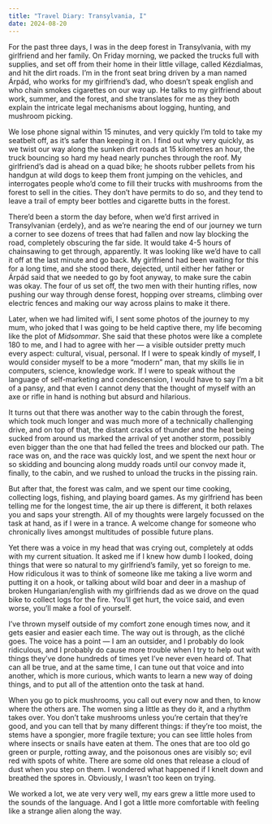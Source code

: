 ```yaml
---
title: "Travel Diary: Transylvania, I"
date: 2024-08-20
---
```

For the past three days, I was in the deep forest in Transylvania, with my girlfriend and her family. On Friday morning, we packed the trucks full with supplies, and set off from their home in their little village, called Kézdialmas, and hit the dirt roads. I’m in the front seat bring driven by a man named Árpád, who works for my girlfriend’s dad, who doesn’t speak english and who chain smokes cigarettes on our way up. He talks to my girlfriend about work, summer, and the forest, and she translates for me as they both explain the intricate legal mechanisms about logging, hunting, and mushroom picking. 

We lose phone signal within 15 minutes, and very quickly I’m told to take my seatbelt off, as it’s safer than keeping it on. I find out why very quickly, as we twist our way along the sunken dirt roads at 15 kilometres an hour, the truck bouncing so hard my head nearly punches through the roof. My girlfriend’s dad is ahead on a quad bike; he shoots rubber pellets from his handgun at wild dogs to keep them front jumping on the vehicles, and interrogates people who’d come to fill their trucks with mushrooms from the forest to sell in the cities. They don’t have permits to do so, and they tend to leave a trail of empty beer bottles and cigarette butts in the forest.

There’d been a storm the day before, when we’d first arrived in Transylvanian {erdely}, and as we’re nearing the end of our journey we turn a corner to see dozens of trees that had fallen and now lay blocking the road, completely obscuring the far side. It would take 4-5 hours of chainsawing to get through, apparently. It was looking like we’d have to call it off at the last minute and go back. My girlfriend had been waiting for this for a long time, and she stood there, dejected, until either her father or Árpád said that we needed to go by foot anyway, to make sure the cabin was okay. The four of us set off, the two men with their hunting rifles, now pushing our way through dense forest, hopping over streams, climbing over electric fences and making our way across plains to make it there.

Later, when we had limited wifi, I sent some photos of the journey to my mum, who joked that I was going to be held captive there, my life becoming like the plot of _Midsommar_. She said that these photos were like a complete 180 to me, and I had to agree with her — a visible outsider pretty much every aspect: cultural, visual, personal. If I were to speak kindly of myself, I would consider myself to be a more “modern” man, that my skills lie in computers, science, knowledge work. If I were to speak without the language of self-marketing and condescension, I would have to say I’m a bit of a pansy, and that even I cannot deny that the thought of myself with an axe or rifle in hand is nothing but absurd and hilarious. 

It turns out that there was another way to the cabin through the forest, which took much longer and was much more of a technically challenging drive, and on top of that, the distant cracks of thunder and the heat being sucked from around us marked the arrival of yet another storm, possibly even bigger than the one that had felled the trees and blocked our path. The race was on, and the race was quickly lost, and we spent the next hour or so skidding and bouncing along muddy roads until our convoy made it, finally, to the cabin, and we rushed to unload the trucks in the pissing rain. 

But after that, the forest was calm, and we spent our time cooking, collecting logs, fishing, and playing board games. As my girlfriend has been telling me for the longest time, the air up there is different, it both relaxes you and saps your strength. All of my thoughts were largely focussed on the task at hand, as if I were in a trance. A welcome change for someone who chronically lives amongst multitudes of possible future plans. 

Yet there was a voice in my head that was crying out, completely at odds with my current situation. It asked me if I knew how dumb I looked, doing things that were so natural to my girlfriend’s family, yet so foreign to me. How ridiculous it was to think of someone like me taking a live worm and putting it on a hook, or talking about wild boar and deer in a mashup of broken Hungarian/english with my girlfriends dad as we drove on the quad bike to collect logs for the fire. You’ll get hurt, the voice said, and even worse, you’ll make a fool of yourself. 

I’ve thrown myself outside of my comfort zone enough times now, and it gets easier and easier each time. The way out is through, as the cliché goes. The voice has a point — I am an outsider, and I probably do look ridiculous, and I probably do cause more trouble when I try to help out with things they’ve done hundreds of times yet I’ve never even heard of. That can all be true, and at the same time, I can tune out that voice and into another, which is more curious, which wants to learn a new way of doing things, and to put all of the attention onto the task at hand. 

When you go to pick mushrooms, you call out every now and then, to know where the others are. The women sing a little as they do it, and a rhythm takes over. You don’t take mushrooms unless you’re certain that they’re good, and you can tell that by many different things: if they’re too moist, the stems have a spongier, more fragile texture; you can see little holes from where insects or snails have eaten at them. The ones that are too old go green or purple, rotting away, and the poisonous ones are visibly so; evil red with spots of white. There are some old ones that release a cloud of dust when you step on them. I wondered what happened if I knelt down and breathed the spores in. Obviously, I wasn’t too keen on trying.

We worked a lot, we ate very very well, my ears grew a little more used to the sounds of the language. And I got a little more comfortable with feeling like a strange alien along the way.